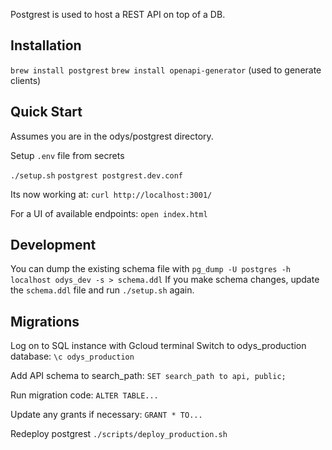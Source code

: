 Postgrest is used to host a REST API on top of a DB.

## Installation
`brew install postgrest`
`brew install openapi-generator` (used to generate clients)

## Quick Start
Assumes you are in the odys/postgrest directory.

Setup `.env` file from secrets

`./setup.sh`
`postgrest postgrest.dev.conf`

Its now working at:
`curl http://localhost:3001/`

For a UI of available endpoints:
`open index.html`

## Development
You can dump the existing schema file with `pg_dump -U postgres -h localhost odys_dev -s > schema.ddl`
If you make schema changes, update the `schema.ddl` file and run `./setup.sh` again.

## Migrations
Log on to SQL instance with Gcloud terminal
Switch to odys_production database:
`\c odys_production`

Add API schema to search_path:
`SET search_path to api, public;`

Run migration code:
`ALTER TABLE...`

Update any grants if necessary:
`GRANT * TO...`

Redeploy postgrest
`./scripts/deploy_production.sh`
